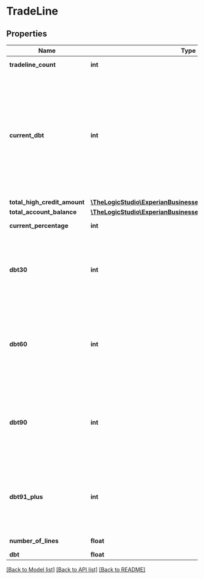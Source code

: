 # TradeLine

## Properties
Name | Type | Description | Notes
------------ | ------------- | ------------- | -------------
**tradeline_count** | **int** | Number of tradelines | [optional] 
**current_dbt** | **int** | Current Days-Beyond-Terms (DBT). The dollar-weighted average number of days beyond the invoice due date a business pays its bills | [optional] 
**total_high_credit_amount** | [**\TheLogicStudio\ExperianBusinessesPHP\Model\AmountModifier**](AmountModifier.md) |  | [optional] 
**total_account_balance** | [**\TheLogicStudio\ExperianBusinessesPHP\Model\AmountModifier**](AmountModifier.md) |  | [optional] 
**current_percentage** | **int** | Current percentage | [optional] 
**dbt30** | **int** | Percentage of the account balance that is beyond terms (late) in the 1-30 day range | [optional] 
**dbt60** | **int** | Percentage of the account balance that is beyond terms (late) in the 31-60 day range | [optional] 
**dbt90** | **int** | Percentage of the account balance that is beyond terms (late) in the 61-90 day range | [optional] 
**dbt91_plus** | **int** | Percentage of the account balance that is beyond terms (late) in the 91+ day range | [optional] 
**number_of_lines** | **float** | Number Of Lines | [optional] 
**dbt** | **float** | dbt | [optional] 

[[Back to Model list]](../README.md#documentation-for-models) [[Back to API list]](../README.md#documentation-for-api-endpoints) [[Back to README]](../README.md)


